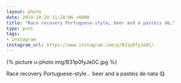```yaml
---
layout: photo
date: 2019-10-20 11:28:06 +0000
title: "Race recovery Portuguese-style… beer and a pasteis de…"
type: post
tags:
- instagram
instagram_url: https://www.instagram.com/p/B31p0fyJe0C/
---
```


{% picture u-photo img/B31p0fyJe0C.jpg %}

Race recovery Portuguese-style… beer and a pasteis de nata 😋
